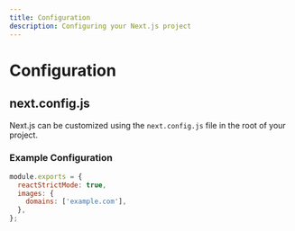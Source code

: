 ```yaml
---
title: Configuration
description: Configuring your Next.js project
---
```


# Configuration

## next.config.js

Next.js can be customized using the `next.config.js` file in the root of your project.

### Example Configuration

```js
module.exports = {
  reactStrictMode: true,
  images: {
    domains: ['example.com'],
  },
};
